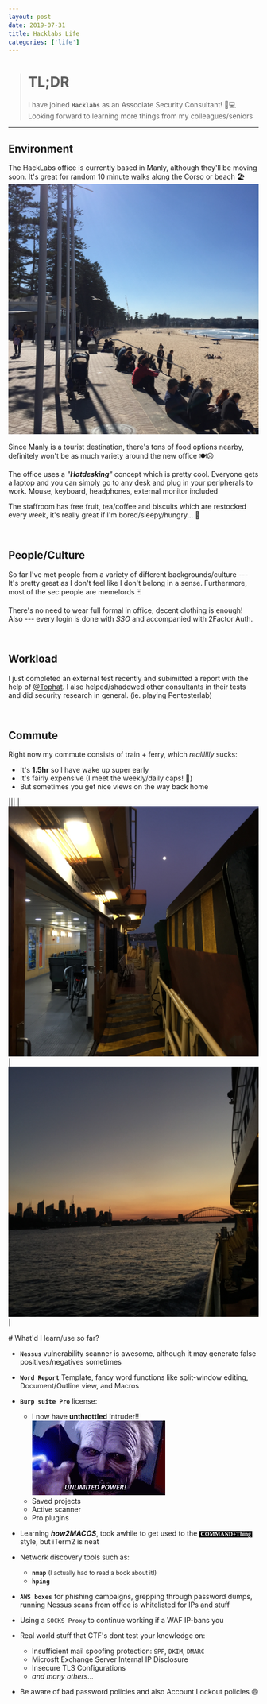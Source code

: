 ```yaml
---
layout: post
date: 2019-07-31
title: Hacklabs Life
categories: ['life']
---
```


> # TL;DR
> I have joined **`Hacklabs`** as an Associate Security Consultant! :briefcase::computer:  
> Looking forward to learning more things from my colleagues/seniors  

___

## Environment
The HackLabs office is currently based in Manly, although they'll be moving soon. It's great for random 10 minute walks along the Corso or beach :beach_umbrella:  
![manly](/assets/images/hacklabs-manly.jpg)

Since Manly is a tourist destination, there's tons of food options nearby, definitely won't be as much variety around the new office :plate_with_cutlery::cry:  

The office uses a _"**Hotdesking**"_ concept which is pretty cool. Everyone gets a laptop and you can simply go to any desk and plug in your peripherals to work. Mouse, keyboard, headphones, external monitor included  

The staffroom has free fruit, tea/coffee and biscuits which are restocked every week, it's really great if I'm  bored/sleepy/hungry...  :apple:

<br/>

## People/Culture
So far I've met people from a variety of different backgrounds/culture --- It's pretty great as I don't feel like I don't belong in a sense. Furthermore, most of the sec people are memelords :black_joker:  

There's no need to wear full formal in office, decent clothing is enough!  
Also --- every login is done with _SSO_ and accompanied with 2Factor Auth.

<br/>

## Workload
I just  completed an external test recently and subimitted a report with the help of <u>@Tophat</u>. I also helped/shadowed other consultants in their tests and did security research in general.  (ie. playing Pentesterlab)    

<br/>

## Commute
Right now my commute consists of train + ferry, which  _realllllly_ sucks:  
- It's **1.5hr** so I have wake up super early
- It's fairly expensive (I meet the weekly/daily caps! :money_with_wings:)
- But sometimes you get nice views on the way back home 

|||
|![ferry](/assets/images/hacklabs-ferry.jpg)|![sunset](/assets/images/hacklabs-sunset.jpg)|


<div class="divider"></div>
# What'd I learn/use so far?

- **`Nessus`** vulnerability scanner is awesome, although it may generate false positives/negatives sometimes  

- **`Word Report`** Template, fancy word functions like split-window editing, Document/Outline view, and Macros   
  
- **`Burp suite Pro`** license:  
   - I now have **unthrottled** Intruder!!  
     ![UNLIMITED POWER](/assets/images/unlimited_power.gif)
   - Saved projects
   - Active scanner
   - Pro plugins 
- Learning _**how2MACOS**_, took awhile to get used to the <small style="color:white; font-family:Verdana; background:black;">**&nbsp;COMMAND+Thing&nbsp;**</small> style, but iTerm2 is neat

- Network discovery tools such as:   
   - **`nmap`** <small style="font-size:12px;">(I actually had to read a book about it!)</small>
   - **`hping`**
   
- **`AWS boxes`** for phishing campaigns, grepping through password dumps, running Nessus scans from office is whitelisted for IPs and stuff

- Using a `SOCKS Proxy` to continue working if a WAF IP-bans you

- Real world stuff that CTF's dont test your knowledge on:  
   - Insufficient mail spoofing protection: `SPF`, `DKIM`, `DMARC`
   - Microsft Exchange Server Internal IP Disclosure
   - Insecure TLS Configurations
   - _and many others..._

- Be aware of bad password policies and also Account Lockout policies :sweat_smile:  


